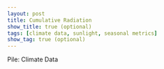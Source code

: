 ```yaml
---
layout: post
title: Cumulative Radiation
show_title: true (optional)
tags: [climate data, sunlight, seasonal metrics]
show_tag: true (optional)
---
```


Pile: Climate Data
